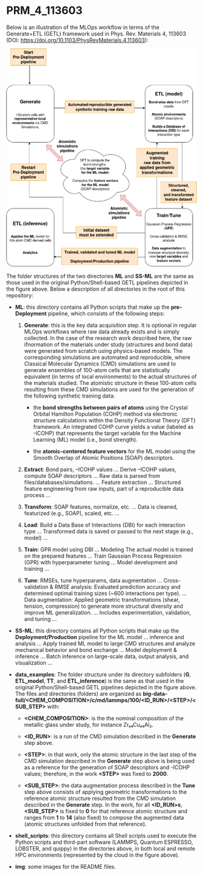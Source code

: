 # PRM_4_113603

Below is an illustration of the MLOps workflow in terms of the Generate+ETL (GETL) framework used in Phys. Rev. Materials 4, 113603 (DOI: https://doi.org/10.1103/PhysRevMaterials.4.113603):

![MLOPs workflow used in PRM_4_113603](img/PRM_4_113603_MLOps.drawio.png)

The folder structures of the two directories **ML** and **SS-ML** are the same as those used in the original Python/Shell-based GETL pipelines depicted in the figure above. Below a description of all directories in the root of this repository:

- **ML**: this directory contains all Python scripts that make up the **pre-Deployment** pipeline, which consists of the following steps:
  
  1. **Generate**: this is the key data acquisition step. It is optional in regular MLOps workflows where raw data already exists and is simply collected. In the case of the research work described here, the raw ifnormation of the materials under study (structures and bond data) were generated from scratch using physics-based models. The corresponding simulations are automated and reproducible, where Classical Molecular Dynamics (CMD) simulations are used to generate ensembles of 100-atom cells that are statistically equivalent (in terms of local environments) to the actual structures of the materials studied. The atomistic structure in these 100-atom cells resulting from these CMD simulations are used for the generation of the following synthetic training data:
     
     - the **bond strengths between pairs of atoms** using the Crystal Orbital Hamilton Population (COHP) method via electronic structure calculations within the Density Functional Theory (DFT) framework. An integrated COHP curve yields a value (labeled as -ICOHP) that represents the target variable for the Machine Learning (ML) model (i.e., bond strength).
       
     - the **atomic-centered feature vectors** for the ML model using the Smooth Overlap of Atomic Positions (SOAP) descriptors.
       
  2. **Extract**: Bond pairs, –ICOHP values ... Derive –ICOHP values, compute SOAP descriptors ... Raw data is parsed from files/databases/simulations. ... Feature extraction ... Structured feature engineering from raw inputs, part of a reproducible data process ...
     
  3. **Transform**: SOAP features, normalize, etc. ... Data is cleaned, featurized (e.g., SOAP), scaled, etc. ...
     
  4. **Load**: Build a Data Base of Interactions (DBI) for each interaction type ... Transformed data is saved or passed to the next stage (e.g., model) ...
     
  5. **Train**: GPR model using DBI ... Modeling The actual model is trained on the prepared features ... Train Gaussian Process Regression (GPR) with hyperparameter tuning ... Model development and training ...
      
  6. **Tune**: RMSEs, tune hyperparams, data augmentation ... Cross-validation & RMSE analysis: Evaluated prediction accuracy and determined optimal training sizes (~600 interactions per type). ... Data augmentation: Applied geometric transformations (shear, tension, compression) to generate more structural diversity and improve ML generalization. ... Includes experimentation, validation, and tuning ... 

- **SS-ML**: this directory contains all Python scripts that make up the **Deployment/Production** pipeline for the ML model ...  inference and analysis ... Apply trained ML model to large CMD structures and analyze mechanical behavior and bond exchange ... Model deployment & inference ... Batch inference on large-scale data, output analysis, and visualization ... 

- **data_examples**: The folder structure under its directory subfolders (**G**, **ETL_model**, **TT**, and **ETL_inference**) is the same as that used in the original Python/Shell-based GETL pipelines depicted in the figure above. The files and directories (folders) are organized as **big-data-full/<CHEM_COMPOSITION>/c/md/lammps/100/<ID_RUN>/\<STEP>/<SUB_STEP>** with:

  - **<CHEM_COMPOSITION>**: is the the nominal composition of the metallic glass under study, for instance Zr₄₉Cu₄₉Al₂.
 
  - **<ID_RUN>**: is a run of the CMD simulation described in the **Generate** step above.
 
  - **\<STEP>**: in that work, only the atomic structure in the last step of the CMD simulation described in the **Generate** step above is being used as a reference for the generation of SOAP descriptors and -ICOHP values; therefore, in the work **\<STEP>** was fixed to **2000**.
 
  - **<SUB_STEP>**: the data augmentation process described in the **Tune** step above consists of applying geometric transformations to the reference atomic structure resulted from the CMD simulation described in the **Generate** step. In the work, for all **<ID_RUN>s**, **<SUB_STEP>** is fixed to **0** for that reference atomic structure and ranges from **1** to **14** (also fixed) to compose the augmented data (atomic structures unfolded from that reference).

- **shell_scripts**: this directory contains all Shell scripts used to execute the Python scripts and third-part software (LAMMPS, Quantum ESPRESSO, LOBSTER, and quippy) in the directories above, in both local and remote HPC environments (represented by the cloud in the figure above).

- **img**: some images for the README files.
